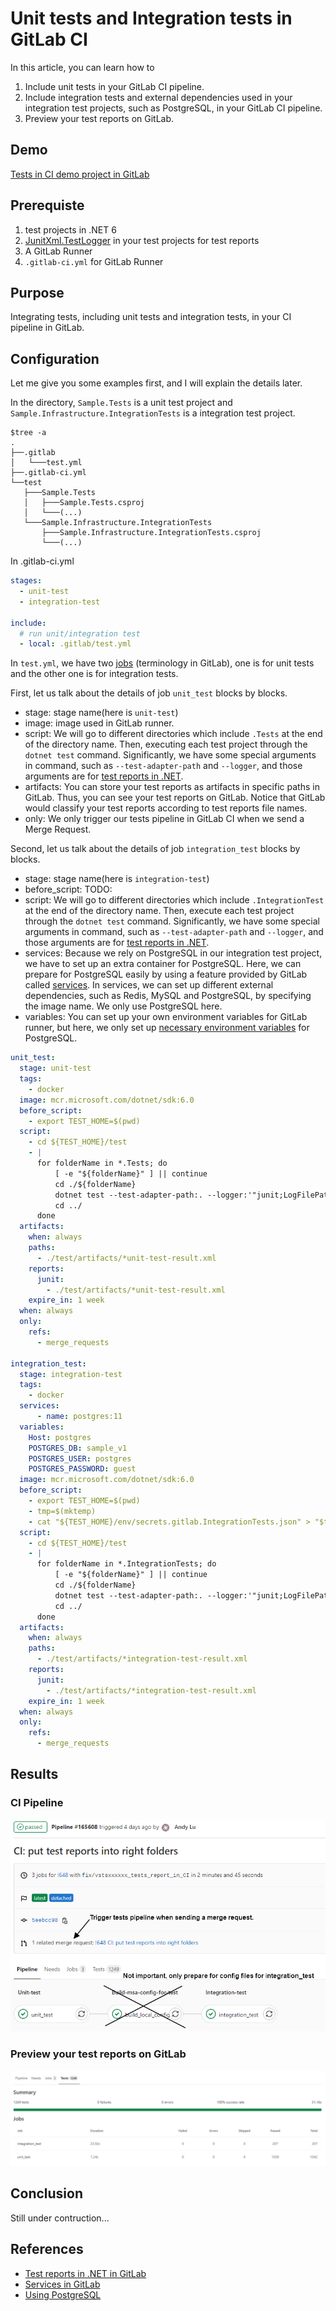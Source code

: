 # Unit tests and Integration tests in GitLab CI

In this article, you can learn how to  

1. Include unit tests in your GitLab CI pipeline.
2. Include integration tests and external dependencies used in your integration test projects, such as PostgreSQL, in your GitLab CI pipeline.
3. Preview your test reports on GitLab.

## Demo

[Tests in CI demo project in GitLab](https://gitlab.com/my-group1177/tests-in-ci-demo)

## Prerequiste

1. test projects in .NET 6
2. [JunitXml.TestLogger](https://www.nuget.org/packages/JunitXml.TestLogger) in your test projects for test reports
3. A GitLab Runner
4. `.gitlab-ci.yml` for GitLab Runner

## Purpose

Integrating tests, including unit tests and integration tests, in your CI pipeline in GitLab.

## Configuration

Let me give you some examples first, and I will explain the details later.

In the directory, `Sample.Tests` is a unit test project and `Sample.Infrastructure.IntegrationTests` is a integration test project.

```plain
$tree -a
.
├──.gitlab
│   └───test.yml
├──.gitlab-ci.yml
└──test
   ├───Sample.Tests
   │   ├───Sample.Tests.csproj
   │   └───(...)
   └───Sample.Infrastructure.IntegrationTests
       ├───Sample.Infrastructure.IntegrationTests.csproj
       └───(...)
```

In .gitlab-ci.yml

```yaml
stages:
  - unit-test
  - integration-test

include:
  # run unit/integration test
  - local: .gitlab/test.yml
```

In `test.yml`, we have two [jobs](https://docs.gitlab.com/ee/ci/jobs/) (terminology in GitLab), one is for unit tests and the other one is for integration tests.  

First, let us talk about the details of job `unit_test` blocks by blocks.

- stage: stage name(here is `unit-test`)
- image: image used in GitLab runner.
- script: We will go to different directories which include `.Tests` at the end of the directory name. Then, executing each test project through the `dotnet test` command. Significantly, we have some special arguments in command, such as `--test-adapter-path` and `--logger`, and those arguments are for [test reports in .NET](https://docs.gitlab.com/ee/ci/testing/unit_test_report_examples.html#net).
- artifacts: You can store your test reports as artifacts in specific paths in GitLab. Thus, you can see your test reports on GitLab. Notice that GitLab would classify your test reports according to test reports file names.
- only: We only trigger our tests pipeline in GitLab CI when we send a Merge Request.

Second, let us talk about the details of job `integration_test` blocks by blocks.

- stage: stage name(here is `integration-test`)
- before_script: TODO:
- script: We will go to different directories which include `.IntegrationTest` at the end of the directory name. Then, execute each test project through the `dotnet test` command. Significantly, we have some special arguments in command, such as `--test-adapter-path` and `--logger`, and those arguments are for [test reports in .NET](https://docs.gitlab.com/ee/ci/testing/unit_test_report_examples.html#net).
- services: Because we rely on PostgreSQL in our integration test project, we have to set up an extra container for PostgreSQL. Here, we can prepare for PostgreSQL easily by using a feature provided by GitLab called [services](https://docs.gitlab.com/ee/ci/services). In services, we can set up different external dependencies, such as Redis, MySQL and PostgreSQL, by specifying the image name. We only use PostgreSQL here.
- variables: You can set up your own environment variables for GitLab runner, but here, we only set up [necessary environment variables](https://docs.gitlab.com/ee/ci/services/postgres.html) for PostgreSQL.

```yml
unit_test:
  stage: unit-test
  tags:
    - docker
  image: mcr.microsoft.com/dotnet/sdk:6.0 
  before_script: 
    - export TEST_HOME=$(pwd)
  script:
    - cd ${TEST_HOME}/test
    - |
      for folderName in *.Tests; do
          [ -e "${folderName}" ] || continue
          cd ./${folderName}
          dotnet test --test-adapter-path:. --logger:'"junit;LogFilePath=..\artifacts\'${folderName}'-unit-test-result.xml;MethodFormat=Class;FailureBodyFormat=Verbose"'
          cd ../
      done
  artifacts:
    when: always
    paths: 
      - ./test/artifacts/*unit-test-result.xml
    reports:
      junit: 
        - ./test/artifacts/*unit-test-result.xml
    expire_in: 1 week
  when: always
  only:
    refs:
      - merge_requests

integration_test:
  stage: integration-test
  tags:
    - docker
  services:
      - name: postgres:11
  variables:
    Host: postgres
    POSTGRES_DB: sample_v1
    POSTGRES_USER: postgres
    POSTGRES_PASSWORD: guest
  image: mcr.microsoft.com/dotnet/sdk:6.0 
  before_script:
    - export TEST_HOME=$(pwd)
    - tmp=$(mktemp)
    - cat "${TEST_HOME}/env/secrets.gitlab.IntegrationTests.json" > "$tmp" && mv "$tmp" "${TEST_HOME}/env/secrets.json"
  script:
    - cd ${TEST_HOME}/test
    - |
      for folderName in *.IntegrationTests; do
          [ -e "${folderName}" ] || continue
          cd ./${folderName}
          dotnet test --test-adapter-path:. --logger:'"junit;LogFilePath=..\artifacts\'${folderName}'-integration-test-result.xml;MethodFormat=Class;FailureBodyFormat=Verbose"'
          cd ../
      done
  artifacts:
    when: always
    paths: 
      - ./test/artifacts/*integration-test-result.xml
    reports:
      junit: 
        - ./test/artifacts/*integration-test-result.xml
    expire_in: 1 week
  when: always
  only:
    refs:
      - merge_requests
```

## Results

### CI Pipeline

![image](images/CI_pipeline_in_GitLab.PNG)

### Preview your test reports on GitLab

![image](images/test_reports.PNG)

## Conclusion

Still under contruction...

<!-- TODO: -->

## References

- [Test reports in .NET in GitLab](https://docs.gitlab.com/ee/ci/testing/unit_test_report_examples.html#net)
- [Services in GitLab](https://docs.gitlab.com/ee/ci/services/)
- [Using PostgreSQL](https://docs.gitlab.com/ee/ci/services/postgres.html)
